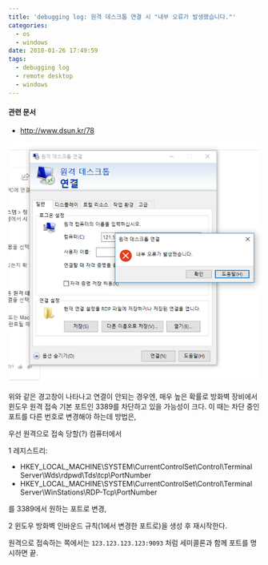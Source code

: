 ```yaml
---
title: 'debugging log: 원격 데스크톱 연결 시 "내부 오류가 발생했습니다."'
categories:
  - os
  - windows
date: 2018-01-26 17:49:59
tags:
  - debugging log
  - remote desktop
  - windows
---
```


#### 관련 문서
- http://www.dsun.kr/78

![](/images/capture1-debugging-log-원격-데스크톱-연결-시-내부-오류가-발생했습니다.png)

위와 같은 경고창이 나타나고 연결이 안되는 경우엔, 매우 높은 확률로 방화벽 장비에서 윈도우 원격 접속 기본 포트인 3389를 차단하고 있을 가능성이 크다. 이 때는 차단 중인 포트를 다른 번호로 변경해야 하는데 방법은,

우선 원격으로 접속 당할(?) 컴퓨터에서 

1 레지스트리:
- HKEY_LOCAL_MACHINE\SYSTEM\CurrentControlSet\Control\Terminal Server\Wds\rdpwd\Tds\tcp\PortNumber
- HKEY_LOCAL_MACHINE\SYSTEM\CurrentControlSet\Control\Terminal Server\WinStations\RDP-Tcp\PortNumber

를 3389에서 원하는 포트로 변경, 

2 윈도우 방화벽 인바운드 규칙(1에서 변경한 포트로)을 생성 후 재시작한다.

원격으로 접속하는 쪽에서는 `123.123.123.123:9093` 처럼 세미콜론과 함께 포트를 명시하면 끝.

